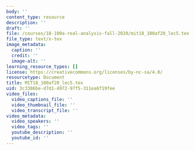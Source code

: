 ```yaml
---
body: ''
content_type: resource
description: ''
draft: ''
file: /courses/18-100a-real-analysis-fall-2020/mit18_100af20_lec5.tex
file_type: text/x-tex
image_metadata:
  caption: ''
  credit: ''
  image-alt: ''
learning_resource_types: []
license: https://creativecommons.org/licenses/by-nc-sa/4.0/
resourcetype: Document
title: MIT18_100af20_lec5.tex
uid: 3c3386be-d7d1-4972-97f5-311ea6f19fee
video_files:
  video_captions_file: ''
  video_thumbnail_file: ''
  video_transcript_file: ''
video_metadata:
  video_speakers: ''
  video_tags: ''
  youtube_description: ''
  youtube_id: ''
---
```

